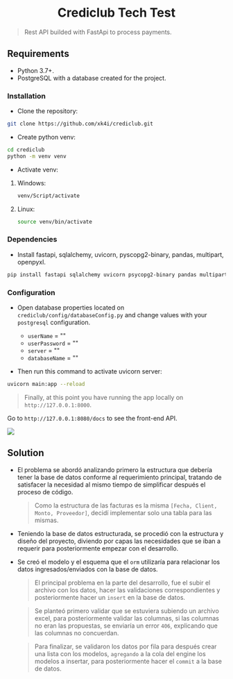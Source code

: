 <div align="center">
    <h1>Crediclub Tech Test</h1>
</div> 

> Rest API builded with FastApi to process payments.

## Requirements
- Python 3.7+.
- PostgreSQL with a database created for the project.

### Installation
- Clone the repository:
```zsh
git clone https://github.com/xk4i/crediclub.git
```
- Create python venv:
```zsh
cd crediclub
python -m venv venv
```
- Activate venv:
1. Windows:
    ```zsh
    venv/Script/activate
    ```
2. Linux:
    ```zsh
    source venv/bin/activate
    ```

### Dependencies
- Install fastapi, sqlalchemy, uvicorn, pyscopg2-binary, pandas, multipart, openpyxl.
```zsh
pip install fastapi sqlalchemy uvicorn psycopg2-binary pandas multipart openpyxl
```

### Configuration
- Open database properties located on `crediclub/config/databaseConfig.py` and change values with your `postgresql` configuration. 

    - `userName` = ""
    - `userPassword` = ""
    - `server` = ""
    - `databaseName` = ""

- Then run this command to activate uvicorn server:
```zsh
uvicorn main:app --reload
```

> Finally, at this point you have running the app locally on `http://127.0.0.1:8000`.

Go to `http://127.0.0.1:8080/docs` to see the front-end API.

![](https://github.com/xk4i/crediclub/blob/main/screenshots/preview.PNG?raw=true)

## Solution

- El problema se abordó analizando primero la estructura que debería tener la base de datos conforme al requerimiento principal, tratando de satisfacer la necesidad al mismo tiempo de simplificar después el proceso de código.

    > Como la estructura de las facturas es la misma `[Fecha, Client, Monto, Proveedor]`, decidí implementar solo una tabla para las mismas.

- Teniendo la base de datos estructurada, se procedió con la estructura y diseño del proyecto, diviendo por capas las necesidades que se iban a requerir para posteriormente empezar con el desarrollo.
- Se creó el modelo y el esquema que el `orm` utilizaría para relacionar los datos ingresados/enviados con la base de datos.

    > El principal problema en la parte del desarrollo, fue el subir el archivo con los datos, hacer las validaciones correspondientes y posteriormente hacer un `insert` en la base de datos.

    > Se planteó primero validar que se estuviera subiendo un archivo excel, para posteriormente validar las columnas, si las columnas no eran las propuestas, se enviaría un error `406`, explicando que las columnas no concuerdan.

    > Para finalizar, se validaron los datos por fila para después crear una lista con los modelos, `agregando` a la cola del engine los modelos a insertar, para posteriormente hacer el `commit` a la base de datos.










